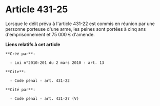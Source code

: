 # Article 431-25

Lorsque le délit prévu à l'article 431-22 est commis en réunion par une personne porteuse d'une arme, les peines sont portées
à cinq ans d'emprisonnement et 75 000 € d'amende.

**Liens relatifs à cet article**

	**Créé par**:

	  - Loi n°2010-201 du 2 mars 2010 - art. 13

	**Cite**:

	  - Code pénal - art. 431-22

	**Cité par**:

	  - Code pénal - art. 431-27 (V)
